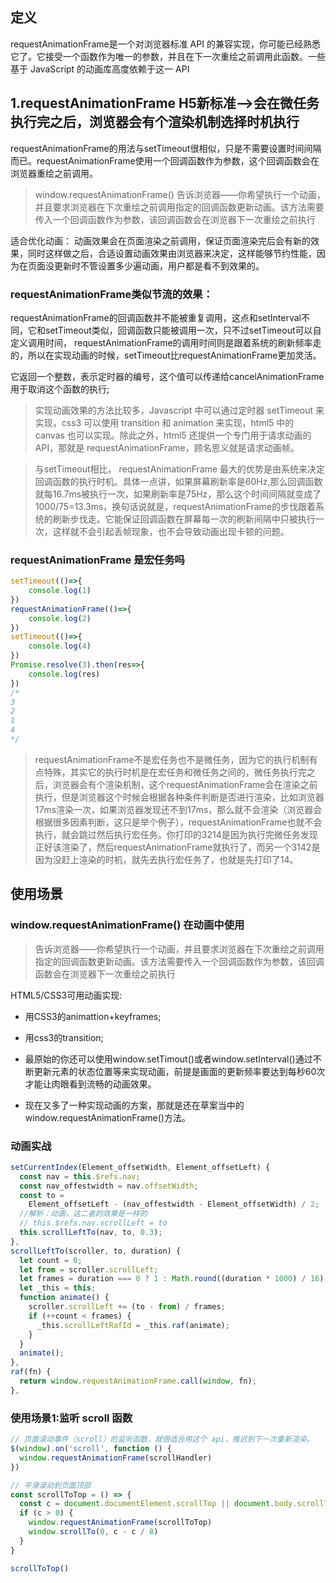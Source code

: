 ## 定义
requestAnimationFrame是一个对浏览器标准 API 的兼容实现，你可能已经熟悉它了。它接受一个函数作为唯一的参数，并且在下一次重绘之前调用此函数。一些基于 JavaScript 的动画库高度依赖于这一 API

## 1.requestAnimationFrame H5新标准-->会在微任务执行完之后，浏览器会有个渲染机制选择时机执行
requestAnimationFrame的用法与setTimeout很相似，只是不需要设置时间间隔而已。requestAnimationFrame使用一个回调函数作为参数，这个回调函数会在浏览器重绘之前调用。

> window.requestAnimationFrame() 告诉浏览器——你希望执行一个动画，并且要求浏览器在下次重绘之前调用指定的回调函数更新动画。该方法需要传入一个回调函数作为参数，该回调函数会在浏览器下一次重绘之前执行

适合优化动画：
动画效果会在页面渲染之前调用，保证页面渲染完后会有新的效果，同时这样做之后，合适设置动画效果由浏览器来决定，这样能够节约性能，因为在页面没更新时不管设置多少遍动画，用户都是看不到效果的。

### requestAnimationFrame类似节流的效果：
requestAnimationFrame的回调函数并不能被重复调用，这点和setInterval不同，它和setTimeout类似，回调函数只能被调用一次，只不过setTimeout可以自定义调用时间， requestAnimationFrame的调用时间则是跟着系统的刷新频率走的，所以在实现动画的时候，setTimeout比requestAnimationFrame更加灵活。

它返回一个整数，表示定时器的编号，这个值可以传递给cancelAnimationFrame用于取消这个函数的执行;
>实现动画效果的方法比较多，Javascript 中可以通过定时器 setTimeout 来实现，css3 可以使用 transition 和 animation 来实现，html5 中的 canvas 也可以实现。除此之外，html5 还提供一个专门用于请求动画的API，那就是 requestAnimationFrame，顾名思义就是请求动画帧。

>与setTimeout相比， requestAnimationFrame 最大的优势是由系统来决定回调函数的执行时机。具体一点讲，如果屏幕刷新率是60Hz,那么回调函数就每16.7ms被执行一次，如果刷新率是75Hz，那么这个时间间隔就变成了1000/75=13.3ms，换句话说就是，requestAnimationFrame的步伐跟着系统的刷新步伐走。它能保证回调函数在屏幕每一次的刷新间隔中只被执行一次，这样就不会引起丢帧现象，也不会导致动画出现卡顿的问题。

### requestAnimationFrame 是宏任务吗
```js
setTimeout(()=>{
    console.log(1)
})
requestAnimationFrame(()=>{
    console.log(2)
})
setTimeout(()=>{
    console.log(4)
})
Promise.resolve(3).then(res=>{
    console.log(res)
})
/*
3
2
1
4
*/
```

>requestAnimationFrame不是宏任务也不是微任务，因为它的执行机制有点特殊，其实它的执行时机是在宏任务和微任务之间的，微任务执行完之后，浏览器会有个渲染机制，这个requestAnimationFrame会在渲染之前执行，但是浏览器这个时候会根据各种条件判断是否进行渲染，比如浏览器17ms渲染一次，如果浏览器发现还不到17ms，那么就不会渲染（浏览器会根据很多因素判断，这只是举个例子），requestAnimationFrame也就不会执行，就会跳过然后执行宏任务。你打印的3214是因为执行完微任务发现正好该渲染了，然后requestAnimationFrame就执行了，而另一个3142是因为没赶上渲染的时机，就先去执行宏任务了，也就是先打印了14。

## 使用场景
### window.requestAnimationFrame() 在动画中使用
>告诉浏览器——你希望执行一个动画，并且要求浏览器在下次重绘之前调用指定的回调函数更新动画。该方法需要传入一个回调函数作为参数，该回调函数会在浏览器下一次重绘之前执行

HTML5/CSS3可用动画实现:
* 用CSS3的animattion+keyframes;
* 用css3的transition;
* 最原始的你还可以使用window.setTimout()或者window.setInterval()通过不断更新元素的状态位置等来实现动画，前提是画面的更新频率要达到每秒60次才能让肉眼看到流畅的动画效果。

* 现在又多了一种实现动画的方案，那就是还在草案当中的window.requestAnimationFrame()方法。

### 动画实战
```js
setCurrentIndex(Element_offsetWidth, Element_offsetLeft) {
  const nav = this.$refs.nav;
  const nav_offestwidth = nav.offsetWidth;
  const to =
    Element_offsetLeft - (nav_offestwidth - Element_offsetWidth) / 2;
  //解析：动画，这二者的效果是一样的
  // this.$refs.nav.scrollLeft = to
  this.scrollLeftTo(nav, to, 0.3);
},
scrollLeftTo(scroller, to, duration) {
  let count = 0;
  let from = scroller.scrollLeft;
  let frames = duration === 0 ? 1 : Math.round((duration * 1000) / 16);
  let _this = this;
  function animate() {
    scroller.scrollLeft += (to - from) / frames;
    if (++count < frames) {
      _this.scrollLeftRafId = _this.raf(animate);
    }
  }
  animate();
},
raf(fn) {
  return window.requestAnimationFrame.call(window, fn);
},
```


### 使用场景1:监听 scroll 函数
```js
// 页面滚动事件（scroll）的监听函数，就很适合用这个 api，推迟到下一次重新渲染。
$(window).on('scroll', function () {
  window.requestAnimationFrame(scrollHandler)
})

// 平滑滚动到页面顶部
const scrollToTop = () => { 
  const c = document.documentElement.scrollTop || document.body.scrollTop 
  if (c > 0) {  
    window.requestAnimationFrame(scrollToTop) 
    window.scrollTo(0, c - c / 8) 
  }
}

scrollToTop()
```
